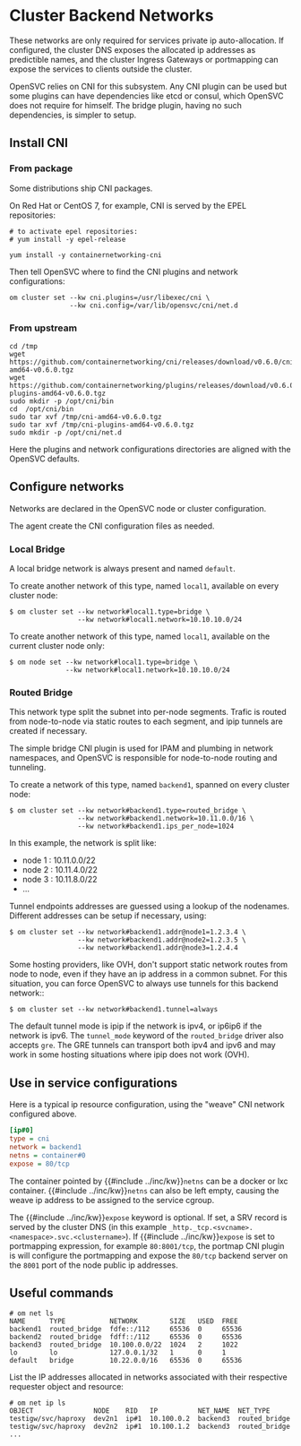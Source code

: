 # Cluster Backend Networks

These networks are only required for services private ip auto-allocation. If configured, the cluster DNS exposes the allocated ip addresses as predictible names, and the cluster Ingress Gateways or portmapping can expose the services to clients outside the cluster.

OpenSVC relies on CNI for this subsystem. Any CNI plugin can be used but some plugins can have dependencies like etcd or consul, which OpenSVC does not require for himself. The bridge plugin, having no such dependencies, is simpler to setup.

## Install CNI

### From package

Some distributions ship CNI packages.

On Red Hat or CentOS 7, for example, CNI is served by the EPEL repositories:

```
# to activate epel repositories:
# yum install -y epel-release

yum install -y containernetworking-cni
```

Then tell OpenSVC where to find the CNI plugins and network configurations:

```
om cluster set --kw cni.plugins=/usr/libexec/cni \
               --kw cni.config=/var/lib/opensvc/cni/net.d
```

### From upstream

```
cd /tmp
wget https://github.com/containernetworking/cni/releases/download/v0.6.0/cni-amd64-v0.6.0.tgz
wget https://github.com/containernetworking/plugins/releases/download/v0.6.0/cni-plugins-amd64-v0.6.0.tgz
sudo mkdir -p /opt/cni/bin
cd  /opt/cni/bin
sudo tar xvf /tmp/cni-amd64-v0.6.0.tgz
sudo tar xvf /tmp/cni-plugins-amd64-v0.6.0.tgz
sudo mkdir -p /opt/cni/net.d
```

Here the plugins and network configurations directories are aligned with the OpenSVC defaults.


## Configure networks

Networks are declared in the OpenSVC node or cluster configuration.

The agent create the CNI configuration files as needed.

### Local Bridge

A local bridge network is always present and named `default`.

To create another network of this type, named `local1`, available on every cluster node:

```
$ om cluster set --kw network#local1.type=bridge \
                 --kw network#local1.network=10.10.10.0/24
```

To create another network of this type, named `local1`, available on the current cluster node only:

```
$ om node set --kw network#local1.type=bridge \
              --kw network#local1.network=10.10.10.0/24
```

### Routed Bridge

This network type split the subnet into per-node segments. Trafic is routed from node-to-node via static routes to each segment, and ipip tunnels are created if necessary.

The simple bridge CNI plugin is used for IPAM and plumbing in network namespaces, and OpenSVC is responsible for node-to-node routing and tunneling.

To create a network of this type, named `backend1`, spanned on every cluster node:

```
$ om cluster set --kw network#backend1.type=routed_bridge \
                 --kw network#backend1.network=10.11.0.0/16 \
                 --kw network#backend1.ips_per_node=1024
```

In this example, the network is split like:

* node 1 : 10.11.0.0/22
* node 2 : 10.11.4.0/22
* node 3 : 10.11.8.0/22
* ...

Tunnel endpoints addresses are guessed using a lookup of the nodenames. Different addresses can be setup if necessary, using:

```
$ om cluster set --kw network#backend1.addr@node1=1.2.3.4 \
                 --kw network#backend1.addr@node2=1.2.3.5 \
                 --kw network#backend1.addr@node3=1.2.4.4
```

Some hosting providers, like OVH, don't support static network routes from node to node, even if they have an ip address in a common subnet. For this situation, you can force OpenSVC to always use tunnels for this backend network::

```
$ om cluster set --kw network#backend1.tunnel=always
```

The default tunnel mode is ipip if the network is ipv4, or ip6ip6 if the network is ipv6. The `tunnel_mode` keyword of the `routed_bridge` driver also accepts `gre`. The GRE tunnels can transport both ipv4 and ipv6 and may work in some hosting situations where ipip does not work (OVH).

## Use in service configurations

Here is a typical ip resource configuration, using the "weave" CNI network configured above.

```ini
[ip#0]
type = cni
network = backend1
netns = container#0
expose = 80/tcp
```

The container pointed by {{#include ../inc/kw}}`netns` can be a docker or lxc container. {{#include ../inc/kw}}`netns` can also be left empty, causing the weave ip address to be assigned to the service cgroup.

The {{#include ../inc/kw}}`expose` keyword is optional. If set, a SRV record is served by the cluster DNS (in this example `_http._tcp.<svcname>.<namespace>.svc.<clustername>`). If {{#include ../inc/kw}}`expose` is set to portmapping expression, for example `80:8001/tcp`, the portmap CNI plugin is will configure the portmapping and expose the `80/tcp` backend server on the `8001` port of the node public ip addresses.

## Useful commands

```
# om net ls
NAME      TYPE           NETWORK        SIZE   USED  FREE   
backend1  routed_bridge  fdfe::/112     65536  0     65536  
backend2  routed_bridge  fdff::/112     65536  0     65536  
backend3  routed_bridge  10.100.0.0/22  1024   2     1022   
lo        lo             127.0.0.1/32   1      0     1      
default   bridge         10.22.0.0/16   65536  0     65536  
```

List the IP addresses allocated in networks associated with their respective requester object and resource:
```
# om net ip ls
OBJECT               NODE    RID   IP          NET_NAME  NET_TYPE       
testigw/svc/haproxy  dev2n1  ip#1  10.100.0.2  backend3  routed_bridge  
testigw/svc/haproxy  dev2n2  ip#1  10.100.1.2  backend3  routed_bridge  
...
```

